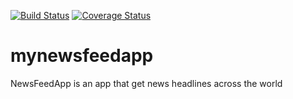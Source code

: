 [![Build Status](https://travis-ci.org/andela-jetanuwoma/mynewsfeedapp.svg?branch=master)](https://travis-ci.org/andela-jetanuwoma/mynewsfeedapp)
[![Coverage Status](https://coveralls.io/repos/github/andela-jetanuwoma/mynewsfeedapp/badge.svg?branch=develop)](https://coveralls.io/github/andela-jetanuwoma/mynewsfeedapp?branch=develop)

# mynewsfeedapp
NewsFeedApp is an app that get news headlines across the world
